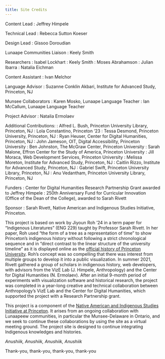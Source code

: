 ```yaml
---
title: Site Credits
---
```


Content Lead
: Jeffrey Himpele

Technical Lead
: Rebecca Sutton Koeser

Design Lead
: Gissoo Doroudian

Lunaape Communities Liaison 
: Keely Smith

Researchers
: Isabel Lockhart
: Keely Smith
: Moses Abrahamson
: Julian Ibarra
: Natalia Eichman

Content Assistant
: Ivan Melchor

Language Advisor
: Suzanne Conklin Akbari, Institute for Advanced Study, Princeton, NJ

Munsee Collaborators
: Karen Mosko, Lunaape Language Teacher
: Ian McCallum, Lunaape Language Teacher

Project Advisor
: Natalia Ermolaev

Additional Contributions:
: Alfred L. Bush, Princeton University Library, Princeton, NJ
: Lola Constantino, Princeton ‘23
: Tessa Desmond, Princeton University, Princeton, NJ
: Ryan Heuser, Center for Digital Humanities, Princeton, NJ
: John Jameson, OIT, Digital Accessibility, Princeton University
: Ben Johnston, The McGraw Center, Princeton University
: Sarah Malone, Effron Center for the Study of America, Princeton University
: Jill Moraca, Web Development Services, Princeton University
: Melissa Moreton, Institute for Advanced Study, Princeton, NJ
: Caitlin Rizzo, Institute for Advanced Study, Princeton, NJ
: Gabriel Swift, Princeton University Library, Princeton, NJ
: Anu Vedantham, Princeton University Library, Princeton, NJ

Funders
: Center for Digital Humanities Research Partnership Grant awarded to Jeffrey Himpele
: 250th Anniversary Fund for Curricular Innovation (Office of the Dean of the College), awarded to Sarah Rivett

Sponsor
: Sarah Rivett, Native American and Indigenous Studies Initiative, Princeton.

This project is based on  work by Jiyoun Roh ’24 in a term paper for “Indigenous Literatures” (ENG 229) taught by Professor Sarah Rivett. In her paper, Roh used “the form of a tree as a representation of time” to show Princeton’s indigenous history without following a strict chronological sequence and in “direct contrast to the linear structure of the university timeline” as it is displayed online as the [official history of Princeton University](http://princeton.edu/meet-princeton/history). Roh’s concept was so compelling that there was interest from multiple groups to develop it into a public visualization. In summer 2021, Rivett gathered a group of scholars in indigenous history, web developers, with advisors from the VizE Lab (J. Himpele, Anthropology) and the Center for Digital Humanities (N. Ermolaev). After an initial 9-month period of experiments with visualization software and historical research, the project was completed in a year-long creative and technical collaboration between Anthropology’s VizE Lab and the Center for Digital Humanities, which supported the project with a Research Partnership grant.
 
This project is a component of the [Native American and Indigenous Studies Initiative at Princeton](http://indigenous.princeton.edu/). It arises from an ongoing collaboration with Lunaapeew communities, in particular the Munsee-Delaware in Ontario, and we seek to continue these collaborations by using the site as a virtual meeting ground. The project site is designed to continue integrating Indigenous knowledges and histories. 

*Anushiik, Anushiik, Anushiik, Anushiik*

Thank-you, thank-you, thank-you, thank-you

